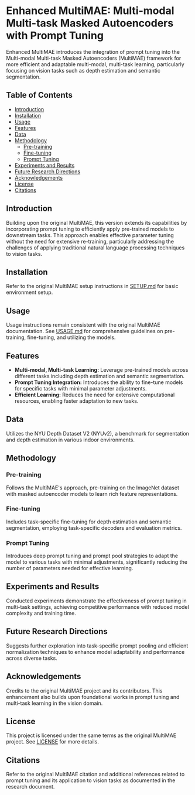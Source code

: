 # Enhanced MultiMAE: Multi-modal Multi-task Masked Autoencoders with Prompt Tuning

Enhanced MultiMAE introduces the integration of prompt tuning into the Multi-modal Multi-task Masked Autoencoders (MultiMAE) framework for more efficient and adaptable multi-modal, multi-task learning, particularly focusing on vision tasks such as depth estimation and semantic segmentation.

## Table of Contents

- [Introduction](#introduction)
- [Installation](#installation)
- [Usage](#usage)
- [Features](#features)
- [Data](#data)
- [Methodology](#methodology)
  - [Pre-training](#pre-training)
  - [Fine-tuning](#fine-tuning)
  - [Prompt Tuning](#prompt-tuning)
- [Experiments and Results](#experiments-and-results)
- [Future Research Directions](#future-research-directions)
- [Acknowledgements](#acknowledgements)
- [License](#license)
- [Citations](#citations)

## Introduction

Building upon the original MultiMAE, this version extends its capabilities by incorporating prompt tuning to efficiently apply pre-trained models to downstream tasks. This approach enables effective parameter tuning without the need for extensive re-training, particularly addressing the challenges of applying traditional natural language processing techniques to vision tasks.

## Installation

Refer to the original MultiMAE setup instructions in [SETUP.md](SETUP.md) for basic environment setup.

## Usage

Usage instructions remain consistent with the original MultiMAE documentation. See [USAGE.md](USAGE.md) for comprehensive guidelines on pre-training, fine-tuning, and utilizing the models.

## Features

- **Multi-modal, Multi-task Learning:** Leverage pre-trained models across different tasks including depth estimation and semantic segmentation.
- **Prompt Tuning Integration:** Introduces the ability to fine-tune models for specific tasks with minimal parameter adjustments.
- **Efficient Learning:** Reduces the need for extensive computational resources, enabling faster adaptation to new tasks.

## Data

Utilizes the NYU Depth Dataset V2 (NYUv2), a benchmark for segmentation and depth estimation in various indoor environments.

## Methodology

### Pre-training

Follows the MultiMAE's approach, pre-training on the ImageNet dataset with masked autoencoder models to learn rich feature representations.

### Fine-tuning

Includes task-specific fine-tuning for depth estimation and semantic segmentation, employing task-specific decoders and evaluation metrics.

### Prompt Tuning

Introduces deep prompt tuning and prompt pool strategies to adapt the model to various tasks with minimal adjustments, significantly reducing the number of parameters needed for effective learning.

## Experiments and Results

Conducted experiments demonstrate the effectiveness of prompt tuning in multi-task settings, achieving competitive performance with reduced model complexity and training time.

## Future Research Directions

Suggests further exploration into task-specific prompt pooling and efficient normalization techniques to enhance model adaptability and performance across diverse tasks.

## Acknowledgements

Credits to the original MultiMAE project and its contributors. This enhancement also builds upon foundational works in prompt tuning and multi-task learning in the vision domain.

## License

This project is licensed under the same terms as the original MultiMAE project. See [LICENSE](LICENSE) for more details.

## Citations

Refer to the original MultiMAE citation and additional references related to prompt tuning and its application to vision tasks as documented in the research document.


